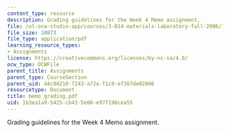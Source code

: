 ```yaml
---
content_type: resource
description: Grading guidelines for the Week 4 Memo assignment.
file: /ol-ocw-studio-app/courses/3-014-materials-laboratory-fall-2006/1b3ea1a95425cb435e08e977196cea55_memo_grading.pdf
file_size: 10873
file_type: application/pdf
learning_resource_types:
- Assignments
license: https://creativecommons.org/licenses/by-nc-sa/4.0/
ocw_type: OCWFile
parent_title: Assignments
parent_type: CourseSection
parent_uid: 44c94210-7243-a72a-f1c8-ef367de020d6
resourcetype: Document
title: memo_grading.pdf
uid: 1b3ea1a9-5425-cb43-5e08-e977196cea55
---
```

Grading guidelines for the Week 4 Memo assignment.
